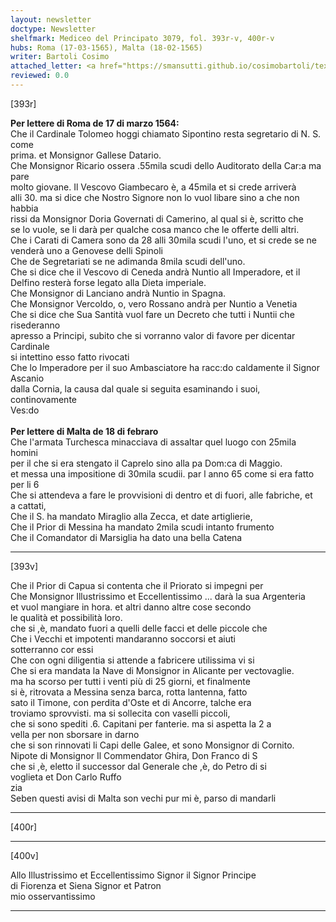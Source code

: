 ```yaml
---
layout: newsletter
doctype: Newsletter
shelfmark: Mediceo del Principato 3079, fol. 393r-v, 400r-v
hubs: Roma (17-03-1565), Malta (18-02-1565)
writer: Bartoli Cosimo
attached_letter: <a href="https://smansutti.github.io/cosimobartoli/texts/2977_053,2977_054/">2977_053,2977_054</a>
reviewed: 0.0
---
```


[393r]  
  
  
<strong>Per lettere di Roma de 17 di marzo 1564:</strong>  
Che il Cardinale Tolomeo hoggi chiamato Sipontino resta segretario di N. S. come  
prima. et Monsignor Gallese Datario.  
Che Monsignor Ricario ossera .55mila scudi dello Auditorato della Car:a ma pare  
molto giovane. Il Vescovo Giambecaro è, a 45mila et si crede arriverà  
alli 30. ma si dice che Nostro Signore non lo vuol libare sino a che non habbia  
rissi da Monsignor Doria Governati di Camerino, al qual si è, scritto che  
se lo vuole, se li darà per qualche cosa manco che le offerte delli altri.  
Che i Carati di Camera sono da 28 alli 30mila scudi l'uno, et si crede se ne  
venderà uno a Genovese delli Spinoli  
Che de Segretariati se ne adimanda 8mila scudi dell'uno.  
Che si dice che il Vescovo di Ceneda andrà Nuntio all Imperadore, et il  
Delfino resterà forse legato alla Dieta imperiale.  
Che Monsignor di Lanciano andrà Nuntio in Spagna.  
Che Monsignor Vercoldo, o, vero Rossano andrà per Nuntio a Venetia  
Che si dice che Sua Santità vuol fare un Decreto che tutti i Nuntii che risederanno  
apresso a Principi, subito che si vorranno valor di favore per dicentar Cardinale  
si intettino esso fatto rivocati  
Che lo Imperadore per il suo Ambasciatore ha racc:do caldamente il Signor Ascanio  
dalla Cornia, la causa dal quale si seguita esaminando i suoi, continovamente  
Ves:do  
<br/><strong>Per lettere di Malta de 18 di febraro</strong>  
Che l'armata Turchesca minacciava di assaltar quel luogo con 25mila homini  
per il che si era stengato il Caprelo sino alla pa Dom:ca di Maggio.  
et messa una impositione di 30mila scudii. par l anno 65 come si era fatto  
per li 6  
Che si attendeva a fare le provvisioni di dentro et di fuori, alle fabriche, et  
a cattati,  
Che il S. ha mandato Miraglio alla Zecca, et date artiglierie,  
Che il Prior di Messina ha mandato 2mila scudi intanto frumento  
Che il Comandator di Marsiglia ha dato una bella Catena  
  
---  

[393v]  
  
  
Che il Prior di Capua si contenta che il Priorato si impegni per  
Che Monsignor Illustrissimo et Eccellentissimo ... darà la sua Argenteria  
et vuol mangiare in hora. et altri danno altre cose secondo  
le qualità et possibilità loro.  
che si ,è, mandato fuori a quelli delle facci et delle piccole che  
Che i Vecchi et impotenti mandaranno soccorsi et aiuti  
sotterranno cor essi  
Che con ogni diligentia si attende a fabricere utilissima vi si  
Che si era mandata la Nave di Monsignor in Alicante per vectovaglie.  
ma ha scorso per tutti i venti più di 25 giorni, et finalmente  
si è, ritrovata a Messina senza barca, rotta lantenna, fatto  
sato il Timone, con perdita d'Oste et di Ancorre, talche era  
troviamo sprovvisti. ma si sollecita con vaselli piccoli,  
che si sono spediti .6. Capitani per fanterie. ma si aspetta la 2 a  
vella per non sborsare in darno  
che si son rinnovati li Capi delle Galee, et sono Monsignor di Cornito.  
Nipote di Monsignor Il Commendator Ghira, Don Franco di S  
che si ,è, eletto il successor dal Generale che ,è, do Petro di si  
voglieta et Don Carlo Ruffo  
zia  
Seben questi avisi di Malta son vechi pur mi è, parso di mandarli  
  
---  

[400r]  
  
  
  
---  

[400v]  
  
  
Allo Illustrissimo et Eccellentissimo Signor il Signor Principe  
di Fiorenza et Siena Signor et Patron  
mio osservantissimo  
  
---  

